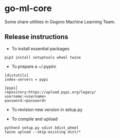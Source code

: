 # go-ml-core

Some share utilities in Gogoro Machine Learning Team.

## Release instructions

- To install essential packages

```
pip3 install setuptools wheel twine
```

- To prepare a ~/.pypirc

```
[distutils]
index-servers = pypi

[pypi]
repository:https://upload.pypi.org/legacy/
username:<username>
password:<password>
```

- To revision new version in setup.py


- To compile and upload

```
python3 setup.py sdist bdist_wheel
twine upload --skip-existing dist/*
```
